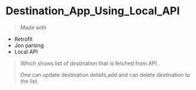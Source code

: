 # Destination_App_Using_Local_API

> Made with
- Retrofit
- Jon parsing 
- Local API
>Which shows list of destination that is fetched from API .
>
>One can update destination details,add and can delete destination to the list.
